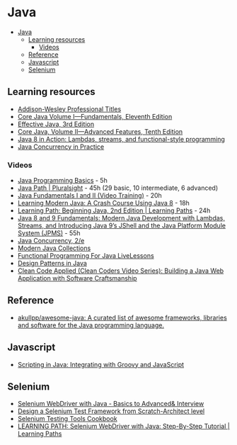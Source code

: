 # Java

- [Java](#java)
	- [Learning resources](#learning-resources)
		- [Videos](#videos)
	- [Reference](#reference)
	- [Javascript](#javascript)
	- [Selenium](#selenium)

## Learning resources
- [Addison-Wesley Professional Titles](https://learning.oreilly.com/library/publisher/addison-wesley-professional/)
- [Core Java Volume I—Fundamentals, Eleventh Edition](https://www.safaribooksonline.com/library/view/core-java-volume/9780135167199/)
- [Effective Java, 3rd Edition](https://www.safaribooksonline.com/library/view/effective-java-3rd/9780134686097/)
- [Core Java, Volume II—Advanced Features, Tenth Edition](https://www.safaribooksonline.com/library/view/core-java-volume/9780134177878/)
- [Java 8 in Action: Lambdas, streams, and functional-style programming](https://www.safaribooksonline.com/library/view/java-8-in/9781617291999/)
- [Java Concurrency in Practice](https://www.safaribooksonline.com/library/view/java-concurrency-in/0321349601/)

### Videos

- [Java Programming Basics](https://learning.oreilly.com/videos/java-programming-basics/9780133975154) - 5h
- [Java Path | Pluralsight](https://app.pluralsight.com/paths/skills/java) - 45h (29 basic, 10 intermediate, 6 advanced)
- [Java Fundamentals I and II (Video Training)](https://www.safaribooksonline.com/videos/java-fundamentals-i/9780137131297) - 20h
- [Learning Modern Java: A Crash Course Using Java 8](https://www.safaribooksonline.com/videos/learning-modern-java/9780134383613) - 18h
- [Learning Path: Beginning Java, 2nd Edition | Learning Paths](https://www.safaribooksonline.com/learning-paths/learning-path-beginning/9781491987100/) - 24h
- [Java 8 and 9 Fundamentals: Modern Java Development with Lambdas, Streams, and Introducing Java 9’s JShell and the Java Platform Module System (JPMS)](https://www.safaribooksonline.com/videos/java-8-and/9780133489354) - 55h
- [Java Concurrency, 2/e](https://www.safaribooksonline.com/videos/java-concurrency-2-e/9780134510644)
- [Modern Java Collections](https://www.safaribooksonline.com/videos/modern-java-collections/9780134663524)
- [Functional Programming For Java LiveLessons](https://www.safaribooksonline.com/videos/functional-programming-for/9780134778235)
- [Design Patterns in Java](https://www.safaribooksonline.com/videos/design-patterns-in/9780133489989)
- [Clean Code Applied (Clean Coders Video Series): Building a Java Web Application with Software Craftsmanship](https://www.safaribooksonline.com/videos/clean-code-applied/9780134843810)

## Reference

- [akullpp/awesome-java: A curated list of awesome frameworks, libraries and software for the Java programming language.](https://github.com/akullpp/awesome-java)

## Javascript

- [Scripting in Java: Integrating with Groovy and JavaScript](https://www.safaribooksonline.com/library/view/scripting-in-java/9781484207130/)

## Selenium

- [Selenium WebDriver with Java - Basics to Advanced& Interview](https://www.safaribooksonline.com/videos/selenium-webdriver-with/9781789132908)
- [Design a Selenium Test Framework from Scratch-Architect level](https://www.safaribooksonline.com/videos/design-a-selenium/9781789131048)
- [Selenium Testing Tools Cookbook](https://www.safaribooksonline.com/library/view/selenium-testing-tools/9781849515740/)
- [LEARNING PATH: Selenium WebDriver with Java: Step-By-Step Tutorial | Learning Paths](https://www.safaribooksonline.com/learning-paths/learning-path-selenium/9781789530186/)
